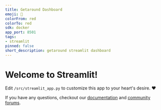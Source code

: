 ```yaml
---
title: Getaround Dashboard
emoji: 🚀
colorFrom: red
colorTo: red
sdk: docker
app_port: 8501
tags:
- streamlit
pinned: false
short_description: getaround streamlit dashboard
---
```


# Welcome to Streamlit!

Edit `/src/streamlit_app.py` to customize this app to your heart's desire. :heart:

If you have any questions, checkout our [documentation](https://docs.streamlit.io) and [community
forums](https://discuss.streamlit.io).
